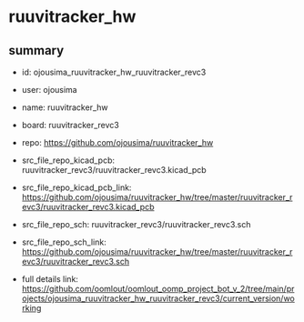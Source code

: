# ruuvitracker_hw
 
## summary 
* id: ojousima_ruuvitracker_hw_ruuvitracker_revc3
* user: ojousima
* name: ruuvitracker_hw
* board: ruuvitracker_revc3
* repo: https://github.com/ojousima/ruuvitracker_hw
* src_file_repo_kicad_pcb: ruuvitracker_revc3/ruuvitracker_revc3.kicad_pcb
* src_file_repo_kicad_pcb_link: https://github.com/ojousima/ruuvitracker_hw/tree/master/ruuvitracker_revc3/ruuvitracker_revc3.kicad_pcb


* src_file_repo_sch: ruuvitracker_revc3/ruuvitracker_revc3.sch
* src_file_repo_sch_link: https://github.com/ojousima/ruuvitracker_hw/tree/master/ruuvitracker_revc3/ruuvitracker_revc3.sch
* full details link: https://github.com/oomlout/oomlout_oomp_project_bot_v_2/tree/main/projects/ojousima_ruuvitracker_hw_ruuvitracker_revc3/current_version/working  







